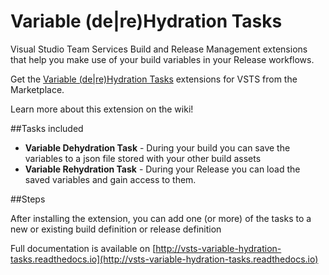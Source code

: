 # Variable (de|re)Hydration Tasks

Visual Studio Team Services Build and Release Management extensions that help you make use of your build variables in your Release workflows.

Get the [Variable (de|re)Hydration Tasks](https://marketplace.visualstudio.com/items?itemName=nkdagility.variablehydration) extensions for VSTS from the Marketplace.

Learn more about this extension on the wiki!

##Tasks included

- **Variable Dehydration Task** - During your build you can save the variables to a json file stored with your other build assets
- **Variable Rehydration Task** - During your Release you can load the saved variables and gain access to them.

##Steps

After installing the extension, you can add one (or more) of the tasks to a new or existing build definition or release definition

Full documentation is available on [http://vsts-variable-hydration-tasks.readthedocs.io](http://vsts-variable-hydration-tasks.readthedocs.io)